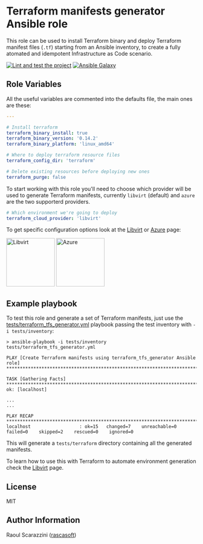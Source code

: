 # Terraform manifests generator Ansible role

This role can be used to install Terraform binary and deploy Terraform manifest
files (`.tf`) starting from an Ansible inventory, to create a fully atomated and
idempotent Infrastructure as Code scenario.

[![Lint and test the project](https://github.com/mmul-it/terraform_tfs_generator/actions/workflows/main.yml/badge.svg)](https://github.com/mmul-it/terraform_tfs_generator/actions/workflows/main.yml)
[![Ansible Galaxy](https://img.shields.io/badge/ansible--galaxy-terraform_tfs_generator-blue.svg)](https://galaxy.ansible.com/mmul/terraform_tfs_generator)

## Role Variables

All the useful variables are commented into the defaults file, the main ones are
these:

```yaml
---

# Install terraform
terraform_binary_install: true
terraform_binary_version: '0.14.2'
terraform_binary_platform: 'linux_amd64'

# Where to deploy terraform resource files
terraform_config_dir: 'terraform'

# Delete existing resources before deploying new ones
terraform_purge: false
```

To start working with this role you'll need to choose which provider will be
used to generate Terraform manifests, currently `libvirt` (default) and `azure`
are the two supporterd providers.

```yaml
# Which environment we're going to deploy
terraform_cloud_provider: 'libvirt'
```

To get specific configuration options look at the [Libvirt](Libvirt.md) or
[Azure](Azure.md) page:

[<img src="https://libvirt.org/logos/logo-square-128.png" alt="Libvirt" width="128px">](Libvirt.md)
[<img src="https://cdn-dynmedia-1.microsoft.com/is/content/microsoftcorp/azure-blue" alt="Azure" width="128px">](Azure.md)

## Example playbook

To test this role and generate a set of Terraform manifests, just use the
[tests/terraform_tfs_generator.yml](tests/terraform_tfs_generator.yml)
playbook passing the test inventory with `-i tests/inventory`:

```console
> ansible-playbook -i tests/inventory tests/terraform_tfs_generator.yml

PLAY [Create Terraform manifests using terraform_tfs_generator Ansible role] ******************************************************************************

TASK [Gathering Facts] ************************************************************************************************************************************
ok: [localhost]

...
...

PLAY RECAP ************************************************************************************************************************************************
localhost                  : ok=15   changed=7    unreachable=0    failed=0    skipped=2    rescued=0    ignored=0
```

This will generate a `tests/terraform` directory containing all the generated
manifests.

To learn how to use this with Terraform to automate environment generation check
the [Libvirt](Libvirt.md) page.

## License

MIT

## Author Information

Raoul Scarazzini ([rascasoft](https://github.com/rascasoft))
